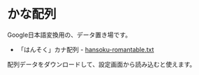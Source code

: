 # かな配列

Google日本語変換用の、データ置き場です。

- 「はんそく」カナ配列 - [hansoku-romantable.txt](https://raw.githubusercontent.com/cognitom/kana/master/hansoku-romantable.txt)

配列データをダウンロードして、設定画面から読み込むと使えます。
